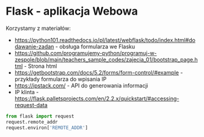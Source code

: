 # Flask - aplikacja Webowa

Korzystamy z materiałów:
- https://python101.readthedocs.io/pl/latest/webflask/todo/index.html#dodawanie-zadan - obsługa formularza we Flasku
- https://github.com/programujemy-python/programuj-w-zespole/blob/main/teachers_sample_codes/zajecia_01/bootstrap_page.html  - Strona html
- https://getbootstrap.com/docs/5.2/forms/form-control/#example - przykłady formularza do wpisania IP
- https://ipstack.com/ - API do generowania informacji
- IP klinta - https://flask.palletsprojects.com/en/2.2.x/quickstart/#accessing-request-data

```python
from flask import request
request.remote_addr
request.environ['REMOTE_ADDR']
```